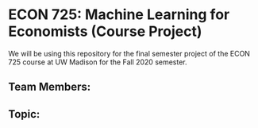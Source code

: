 # ECON 725: Machine Learning for Economists (Course Project)
We will be using this repository for the final semester project of the ECON 725 course at UW Madison for the Fall 2020 semester. 

## Team Members: 

## Topic: 
